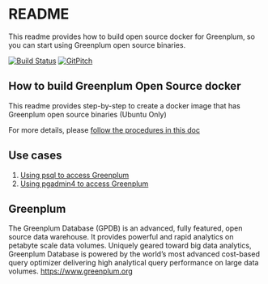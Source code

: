 # README
This readme provides how to build open source docker for Greenplum, so you can start using Greenplum open source binaries.

[![Build Status](https://travis-ci.org/kongyew/greenplum-oss-docker.svg?branch=master)](https://travis-ci.org/kongyew/greenplum-oss-docker)
[![GitPitch](https://gitpitch.com/assets/badge.svg)](https://gitpitch.com/kongyew/greenplum-oss-docker)

## How to build Greenplum Open Source docker
This readme provides step-by-step to create a docker image that has Greenplum open source binaries (Ubuntu Only)

For more details, please [follow the procedures in this doc](gpdb/README.md)

## Use cases
1. [Using psql to access Greenplum](usecase1/README.md)
2. [Using pgadmin4 to access Greenplum](usecase2/README.md)



##  Greenplum
The  Greenplum Database (GPDB) is an advanced, fully featured, open source data warehouse. It provides powerful and rapid analytics on petabyte scale data volumes. Uniquely geared toward big data analytics, Greenplum Database is powered by the world’s most advanced cost-based query optimizer delivering high analytical query performance on large data volumes.
<https://www.greenplum.org>

